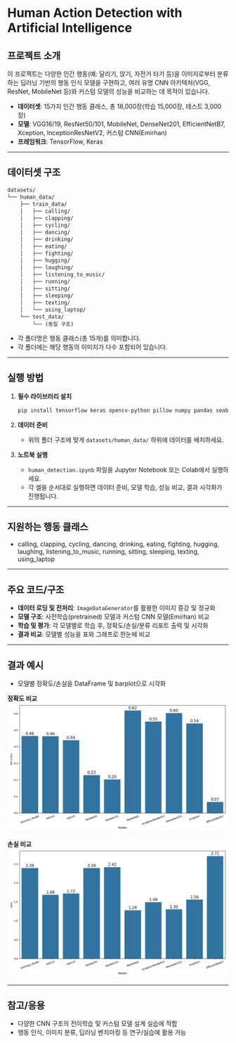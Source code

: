 # Human Action Detection with Artificial Intelligence

## 프로젝트 소개

이 프로젝트는 다양한 인간 행동(예: 달리기, 앉기, 자전거 타기 등)을 이미지로부터 분류하는 딥러닝 기반의 행동 인식 모델을 구현하고, 여러 유명 CNN 아키텍처(VGG, ResNet, MobileNet 등)와 커스텀 모델의 성능을 비교하는 데 목적이 있습니다.

- **데이터셋**: 15가지 인간 행동 클래스, 총 18,000장(학습 15,000장, 테스트 3,000장)
- **모델**: VGG16/19, ResNet50/101, MobileNet, DenseNet201, EfficientNetB7, Xception, InceptionResNetV2, 커스텀 CNN(Emirhan)
- **프레임워크**: TensorFlow, Keras

---

## 데이터셋 구조

```
datasets/
└── human_data/
    ├── train_data/
    │   ├── calling/
    │   ├── clapping/
    │   ├── cycling/
    │   ├── dancing/
    │   ├── drinking/
    │   ├── eating/
    │   ├── fighting/
    │   ├── hugging/
    │   ├── laughing/
    │   ├── listening_to_music/
    │   ├── running/
    │   ├── sitting/
    │   ├── sleeping/
    │   ├── texting/
    │   └── using_laptop/
    └── test_data/
        └── (동일 구조)
```

- 각 폴더명은 행동 클래스(총 15개)를 의미합니다.
- 각 폴더에는 해당 행동의 이미지가 다수 포함되어 있습니다.

---

## 실행 방법

1. **필수 라이브러리 설치**
   ```bash
   pip install tensorflow keras opencv-python pillow numpy pandas seaborn matplotlib scikit-learn
   ```

2. **데이터 준비**
   - 위의 폴더 구조에 맞게 `datasets/human_data/` 하위에 데이터를 배치하세요.

3. **노트북 실행**
   - `human_detection.ipynb` 파일을 Jupyter Notebook 또는 Colab에서 실행하세요.
   - 각 셀을 순서대로 실행하면 데이터 준비, 모델 학습, 성능 비교, 결과 시각화가 진행됩니다.

---

## 지원하는 행동 클래스

- calling, clapping, cycling, dancing, drinking, eating, fighting, hugging, laughing, listening_to_music, running, sitting, sleeping, texting, using_laptop

---

## 주요 코드/구조

- **데이터 로딩 및 전처리**: `ImageDataGenerator`를 활용한 이미지 증강 및 정규화
- **모델 구조**: 사전학습(pretrained) 모델과 커스텀 CNN 모델(Emirhan) 비교
- **학습 및 평가**: 각 모델별로 학습 후, 정확도/손실/분류 리포트 출력 및 시각화
- **결과 비교**: 모델별 성능을 표와 그래프로 한눈에 비교

---

## 결과 예시

- 모델별 정확도/손실을 DataFrame 및 barplot으로 시각화

**정확도 비교**
![Accuracy Comparison](accuracy_comparison.png)

**손실 비교**
![Loss Comparison](loss_comparison.png)

---

## 참고/응용

- 다양한 CNN 구조의 전이학습 및 커스텀 모델 설계 실습에 적합
- 행동 인식, 이미지 분류, 딥러닝 벤치마킹 등 연구/실습에 활용 가능
